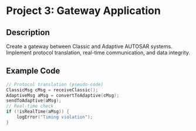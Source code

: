 # Project 3: Gateway Application

## Description
Create a gateway between Classic and Adaptive AUTOSAR systems. Implement protocol translation, real-time communication, and data integrity.

## Example Code
```cpp
// Protocol translation (pseudo-code)
ClassicMsg cMsg = receiveClassic();
AdaptiveMsg aMsg = convertToAdaptive(cMsg);
sendToAdaptive(aMsg);
// Real-time check
if (!isRealTime(aMsg)) {
    logError("Timing violation");
}
```
